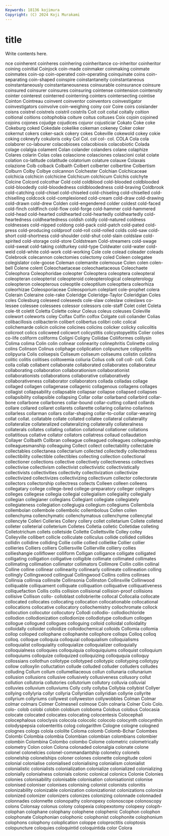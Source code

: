 ```yaml
---
Keywords: 18136 kojimura
Copyright: (C) 2024 Koji Murakami
---
```


# title

Write contents here.



nce coinherent coinheres coinhering
coinheritance co-inheritor coinheritor coining coinitial Coinjock coin-made coinmaker coinmaking coinmate
coinmates coin-op coin-operated coin-operating coinquinate coins coin-separating coin-shaped coinspire coinstantaneity
coinstantaneous coinstantaneously coinstantaneousness coinsurable coinsurance coinsure coinsured coinsurer coinsures coinsuring
cointense cointension cointensity cointer cointerest cointerred cointerring cointers cointersecting cointise
Cointon Cointreau coinvent coinventor coinventors coinvestigator coinvestigators coinvolve coin-weighing coiny
coir Coire coirs coislander coisns coistrel coistrels coistril coistrils Coit
coit coital coitally coition coitional coitions coitophobia coiture coitus coituses
Coix cojoin cojoined cojoins cojones cojudge cojudices cojuror cojusticiar Cokato
Coke coke Cokeburg coked Cokedale cokelike cokeman cokeney Coker coker
cokernut cokers coker-sack cokery cokes Cokeville cokewold cokey cokie coking
cokneyfy cokuloris coky Col Col. col col- col. COLA Cola
cola colaborer co-labourer colacobioses colacobiosis colacobiotic Colada colage colalgia colament
Colan colander colanders colane colaphize Colares colarin Colas colas colascione
colasciones colascioni colat colate colation co-latitude colatitude colatorium colature colauxe
Colaxais colazione Colb colback Colbaith Colbert colberter colbertine Colbertism Colburn
Colby Colbye colcannon Colchester Colchian Colchicaceae colchicia colchicin colchicine Colchicum
colchicum Colchis colchyte Colcine Colcord colcothar Cold cold coldblood cold-blooded
coldblooded cold-bloodedly cold-bloodedness coldbloodedness cold-braving Coldbrook cold-catching cold-chisel cold-chiseled cold-chiseling
cold-chiselled cold-chiselling coldcock cold-complexioned cold-cream cold-draw cold-drawing cold-drawn cold-drew Colden
cold-engendered colder coldest cold-faced cold-finch coldfinch cold-flow cold-forge cold-hammer cold-hammered
cold-head cold-hearted coldhearted cold-heartedly coldheartedly cold-heartedness coldheartedness coldish coldly cold-natured
coldness coldnesses cold-nipped coldong cold-pack cold-patch cold-pated cold-press cold-producing coldproof
cold-roll cold-rolled colds cold-saw cold-short cold-shortness cold-shoulder cold-shut cold-slain coldslaw
cold-spirited cold-storage cold-store Coldstream Cold-streamers cold-swage cold-sweat cold-taking coldturkey cold-type
Coldwater cold-water cold-weld cold-white cold-work cold-working Cole cole colead coleader
coleads Colebrook colecannon colectomies colectomy coled Coleen colegatee colegislator cole-goose
Coleman colemanite colemouse Colen colen colen-bell Colene colent Coleochaetaceae coleochaetaceous
Coleochaete Coleophora Coleophoridae coleopter Coleoptera coleoptera coleopteral coleopteran coleopterist coleopteroid
coleopterological coleopterology coleopteron coleopterous coleoptile coleoptilum coleopttera coleorhiza coleorhizae Coleosporiaceae
Coleosporium coleplant cole-prophet colera Colerain Coleraine cole-rake Coleridge Coleridge-Taylor Coleridgian
Coles coles Colesburg coleseed coleseeds cole-slaw coleslaw coleslaws co-lessee colessee
colessees colessor colessors cole-staff Colet colet Coleta cole-tit coletit Coletta
Colette coleur Coleus coleus coleuses Coleville colewort coleworts coley Colfax
Colfin colfox Colgate coli coliander Colias colibacillosis colibacterin colibert colibertus
colibri colic colical colichemarde colicin colicine colicines colicins colicker colicky
colicolitis colicroot colics colicweed colicwort colicystitis colicystopyelitis Colier colies co-life
coliform coliforms Coligni Coligny Coliidae Coliiformes colilysin Colima colima Colin
colin colinear colinearity colinephritis Colinette coling colins Colinson Colinus coliphage
coliplication colipuncture colipyelitis colipyuria Colis colisepsis Coliseum coliseum coliseums colistin
colistins colitic colitis colitises colitoxemia coliuria Colius colk coll coll-
coll. Colla colla collab collabent collaborate collaborated collaborates collaborateur collaborating
collaboration collaborationism collaborationist collaborationists collaborations collaborative collaboratively collaborativeness collaborator collaborators
collada colladas collage collaged collagen collagenase collagenic collagenous collagens collages
collagist collapsability collapsable collapsar collapse collapsed collapses collapsibility collapsible collapsing
Collar collar collarband collarbird collar-bone collarbone collarbones collar-bound collar-cutting collard
collards collare collared collaret collarets collarette collaring collarino collarinos collarless
collarman collars collar-shaping collar-to-collar collar-wearing collat collat. collatable collate collated
collatee collateral collaterality collateralize collateralized collateralizing collaterally collateralness collaterals collates
collating collation collational collationer collations collatitious collative collator collators collatress
collaud collaudation Collayer Collbaith Collbran colleague colleagued colleagues colleagueship colleaguesmanship
colleaguing Collect collect collectability collectable collectables collectanea collectarium collected collectedly
collectedness collectibility collectible collectibles collecting collection collectional collectioner collections collective
collectively collectiveness collectives collectivise collectivism collectivist collectivistic collectivistically collectivists collectivities
collectivity collectivization collectivize collectivized collectivizes collectivizing collectivum collector collectorate collectors
collectorship collectress collects Colleen colleen colleens collegatary college college-bred college-preparatory
colleger collegers colleges collegese collegia collegial collegialism collegiality collegially collegian
collegianer collegians Collegiant collegiate collegiately collegiateness collegiation collegiugia collegium collegiums
Collembola collembolan collembole collembolic collembolous Collen collen collenchyma collenchymatic collenchymatous
collenchyme collencytal collencyte Colleri Colleries Collery collery collet colletarium Collete
colleted colleter colleterial colleterium Colletes Colletia colletic Colletidae colleting Colletotrichum
collets colletside Collette Collettsville Colley colley Colleyville collibert collicle colliculate
colliculus collide collided collides collidin collidine colliding Collie collie collied
collielike Collier collier collieries Colliers colliers Colliersville Collierville colliery collies
collieshangie colliflower colliform Colligan colligance colligate colligated colligating colligation colligative
colligible collimate collimated collimates collimating collimation collimator collimators Collimore Collin
collin collinal Colline colline collinear collinearity collinearly collineate collineation colling
collingly Collingswood collingual Collingwood Collins collins collinses Collinsia collinsia collinsite
Collinsonia Collinston Collinsville Collinwood colliquable colliquament colliquate colliquation colliquative colliquativeness
colliquefaction Collis collis collision collisional collision-proof collisions collisive Collison collo-
colloblast collobrierite collocal Collocalia collocate collocated collocates collocating collocation collocationable
collocational collocations collocative collocatory collochemistry collochromate collock collocution collocutor collocutory
Collodi collodio- collodiochloride collodion collodionization collodionize collodiotype collodium collogen collogue
collogued collogues colloguing colloid colloidal colloidality colloidally colloider colloidize colloidochemical
colloids Collomia collomia collop colloped collophane collophanite collophore collops Colloq
colloq colloq. colloque colloquia colloquial colloquialism colloquialisms colloquialist colloquiality colloquialize
colloquializer colloquially colloquialness colloquies colloquiquia colloquiquiums colloquist colloquium colloquiums colloquize
colloquized colloquizing colloququia colloquy collossians collothun collotype collotyped collotypic collotyping
collotypy collow colloxylin colluctation collude colluded colluder colluders colludes colluding
Collum collum collumelliaceous collun collunaria collunarium collusion collusions collusive collusively
collusiveness collusory collut collution collutoria collutories collutorium collutory colluvia colluvial
colluvies colluvium colluviums Colly colly collyba Collybia collybist Collyer collying
collylyria collyr collyria Collyridian collyridian collyrie collyrite collyrium collyriums collywest
collyweston collywobbles Colman Colmar colmar colmars Colmer Colmesneil colmose Coln
colnaria Colner Colo Colo. colo- colob colobi colobin colobium coloboma
Colobus colobus Colocasia colocate colocated colocates colocating colocentesis Colocephali colocephalous
coloclysis colocola colocolic colocolo colocynth colocynthin colodyspepsia coloenteritis colog cologarithm
Cologne cologne cologned colognes cologs colola cololite Coloma colomb Colomb-Bchar
Colombes Colombi Colombia colombia Colombian colombian colombians colombier colombin Colombina
Colombo colombo Colome colometric colometrically colometry Colon colon Colona colonaded
colonalgia colonate colone colonel colonelcies colonel-commandantship colonelcy colonels colonelship colonelships
coloner colones colonette colongitude coloni colonial colonialise colonialised colonialising colonialism
colonialist colonialistic colonialists colonialization colonialize colonialized colonializing colonially colonialness colonials
colonic colonical colonics Colonie Colonies colonies colonisability colonisable colonisation colonisationist
colonise colonised coloniser colonises colonising colonist colonists colonitis colonizability colonizable
colonization colonizationist colonizations colonize colonized colonizer colonizers colonizes colonizing colonnade
colonnaded colonnades colonnette colonopathy colonopexy colonoscope colonoscopy colons Colonsay colonus
colony colopexia colopexotomy colopexy coloph- colophan colophane colophany colophene colophenic
Colophon colophon colophonate Colophonian colophonic colophonist colophonite colophonium colophons colophony
coloplication coloppe coloproctitis coloptosis colopuncture coloquies coloquintid coloquintida color Colora
